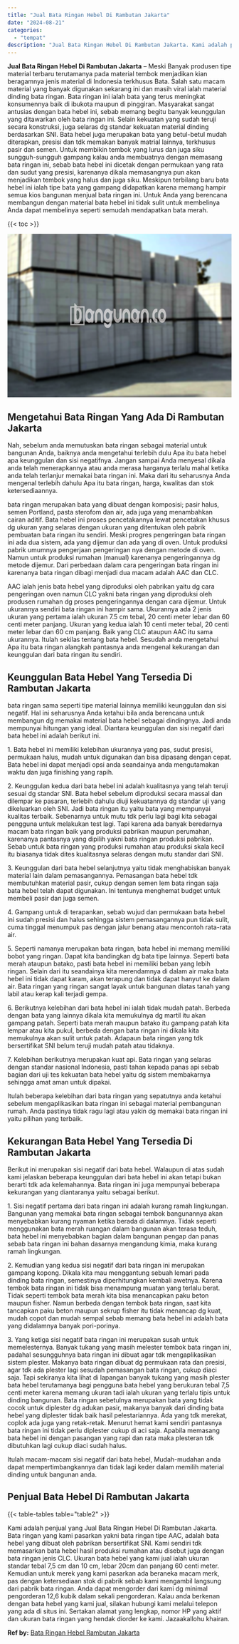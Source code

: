 ```yaml
---
title: "Jual Bata Ringan Hebel Di Rambutan Jakarta"
date: "2024-08-21"
categories: 
  - "tempat"
description: "Jual Bata Ringan Hebel Di Rambutan Jakarta. Kami adalah penjual yang Jual Bata Ringan Hebel Di Rambutan Jakarta. Bata ringan yang kami pasarkan yakni bata ri..."
---
```


**Jual Bata Ringan Hebel Di Rambutan Jakarta** – Meski Banyak produsen tipe material terbaru terutamanya pada material tembok menjadikan kian beragamnya jenis material di Indonesia terkhusus Bata. Salah satu macam material yang banyak digunakan sekarang ini dan masih viral ialah material dinding bata ringan. Bata ringan ini ialah bata yang terus meningkat konsumennya baik di ibukota maupun di pinggiran. Masyarakat sangat antusias dengan bata hebel ini, sebab memang begitu banyak keunggulan yang ditawarkan oleh bata ringan ini. Selain kekuatan yang sudah teruji secara konstruksi, juga selaras dg standar kekuatan material dinding berdasarkan SNI. Bata hebel juga merupakan bata yang betul-betul mudah diterapkan, presisi dan tdk memakan banyak matrial lainnya, terkhusus pasir dan semen. Untuk membikin tembok yang lurus dan juga siku sungguh-sungguh gampang kalau anda membuatnya dengan memasang bata ringan ini, sebab bata hebel ini dicetak dengan permukaan yang rata dan sudut yang presisi, karenanya dikala memasangnya pun akan menjadikan tembok yang halus dan juga siku. Meskipun terbilang baru bata hebel ini ialah tipe bata yang gampang didapatkan karena memang hampir semua kios bangunan menjual bata ringan ini. Untuk Anda yang berencana membangun dengan material bata hebel ini tidak sulit untuk membelinya Anda dapat membelinya seperti semudah mendapatkan bata merah.

{{< toc >}}

![Jual Bata Ringan Hebel Di Rambutan Jakarta](/images/jual-hebel-murah-37.png)

## Mengetahui Bata Ringan Yang Ada Di Rambutan Jakarta

Nah, sebelum anda memutuskan bata ringan sebagai material untuk bangunan Anda, baiknya anda mengetahui terlebih dulu Apa itu bata hebel apa keunggulan dan sisi negatifnya. Jangan sampai Anda menyesal dikala anda telah menerapkannya atau anda merasa harganya terlalu mahal ketika anda telah terlanjur memakai bata ringan ini. Maka dari itu seharusnya Anda mengenal terlebih dahulu Apa itu bata ringan, harga, kwalitas dan stok ketersediaannya.

bata ringan merupakan bata yang dibuat dengan komposisi; pasir halus, semen Portland, pasta sterofom dan air, ada juga yang menambahkan cairan aditif. Bata hebel ini proses pencetakannya lewat pencetakan khusus dg ukuran yang selaras dengan ukuran yang ditentukan oleh pabrik pembuatan bata ringan itu sendiri. Meski progres pengeringan bata ringan ini ada dua sistem, ada yang dijemur dan ada yang di oven. Untuk produksi pabrik umumnya pengerjaan pengeringan nya dengan metode di oven. Namun untuk produksi rumahan (manual) karenanya pengeringannya dg metode dijemur. Dari perbedaan dalam cara pengeringan bata ringan ini karenanya bata ringan dibagi menjadi dua macam adalah AAC dan CLC.

AAC ialah jenis bata hebel yang diproduksi oleh pabrikan yaitu dg cara pengeringan oven namun CLC yakni bata ringan yang diproduksi oleh produsen rumahan dg proses pengeringannya dengan cara dijemur. Untuk ukurannya sendiri bata ringan ini hampir sama. Ukurannya ada 2 jenis ukuran yang pertama ialah ukuran 7.5 cm tebal, 20 centi meter lebar dan 60 centi meter panjang. Ukuran yang kedua ialah 10 centi meter tebal, 20 centi meter lebar dan 60 cm panjang. Baik yang CLC ataupun AAC itu sama ukurannya. Itulah sekilas tentang bata hebel. Sesudah anda mengetahui Apa itu bata ringan alangkah pantasnya anda mengenal kekurangan dan keunggulan dari bata ringan itu sendiri.

## Keunggulan Bata Hebel Yang Tersedia Di Rambutan Jakarta

bata ringan sama seperti tipe material lainnya memiliki keunggulan dan sisi negatif. Hal ini seharusnya Anda ketahui bila anda berencana untuk membangun dg memakai material bata hebel sebagai dindingnya. Jadi anda mempunyai hitungan yang ideal. Diantara keunggulan dan sisi negatif dari bata hebel ini adalah berikut ini.

1\. Bata hebel ini memiliki kelebihan ukurannya yang pas, sudut presisi, permukaan halus, mudah untuk digunakan dan bisa dipasang dengan cepat. Bata hebel ini dapat menjadi opsi anda seandainya anda mengutamakan waktu dan juga finishing yang rapih.

2\. Keunggulan kedua dari bata hebel ini adalah kualitasnya yang telah teruji sesuai dg standar SNI. Bata hebel sebelum diproduksi secara massal dan dilempar ke pasaran, terlebih dahulu diuji kekuatannya dg standar uji yang dikeluarkan oleh SNI. Jadi bata ringan itu yaitu bata yang mempunyai kualitas terbaik. Sebenarnya untuk mutu tdk perlu lagi bagi kita sebagai pengguna untuk melakukan test lagi. Tapi karena ada banyak beredarnya macam bata ringan baik yang produksi pabrikan maupun perumahan, karenanya pantasnya yang dipilih yakni bata ringan produksi pabrikan. Sebab untuk bata ringan yang produksi rumahan atau produksi skala kecil itu biasanya tidak dites kualitasnya selaras dengan mutu standar dari SNI.

3\. Keunggulan dari bata hebel selanjutnya yaitu tidak menghabiskan banyak material lain dalam pemasangannya. Pemasangan bata hebel tdk membutuhkan material pasir, cukup dengan semen lem bata ringan saja bata hebel telah dapat digunakan. Ini tentunya menghemat budget untuk membeli pasir dan juga semen.

4\. Gampang untuk di terapankan, sebab wujud dan permukaan bata hebel ini sudah presisi dan halus sehingga sistem pemasangannya pun tidak sulit, cuma tinggal menumpuk pas dengan jalur benang atau mencontoh rata-rata air.

5\. Seperti namanya merupakan bata ringan, bata hebel ini memang memiliki bobot yang ringan. Dapat kita bandingkan dg bata tipe lainnya. Seperti bata merah ataupun batako, pasti bata hebel ini memiliki beban yang lebih ringan. Selain dari itu seandainya kita merendamnya di dalam air maka bata hebel ini tidak dapat karam, akan terapung dan tidak dapat hanyut ke dalam air. Bata ringan yang ringan sangat layak untuk bangunan diatas tanah yang labil atau kerap kali terjadi gempa.

6\. Berikutnya kelebihan dari bata hebel ini ialah tidak mudah patah. Berbeda dengan bata yang lainnya dikala kita memukulnya dg martil itu akan gampang patah. Seperti bata merah maupun batako itu gampang patah kita lempar atau kita pukul, berbeda dengan bata ringan ini dikala kita memukulnya akan sulit untuk patah. Adapaun bata ringan yang tdk bersertifikat SNI belum teruji mudah patah atau tidaknya.

7\. Kelebihan berikutnya merupakan kuat api. Bata ringan yang selaras dengan standar nasional Indonesia, pasti tahan kepada panas api sebab bagian dari uji tes kekuatan bata hebel yaitu dg sistem membakarnya sehingga amat aman untuk dipakai.

Itulah beberapa kelebihan dari bata ringan yang sepatutnya anda ketahui sebelum mengaplikasikan bata ringan ini sebagai material pembangunan rumah. Anda pastinya tidak ragu lagi atau yakin dg memakai bata ringan ini yaitu pilihan yang terbaik.

## Kekurangan Bata Hebel Yang Tersedia Di Rambutan Jakarta

Berikut ini merupakan sisi negatif dari bata hebel. Walaupun di atas sudah kami jelaskan beberapa keunggulan dari bata hebel ini akan tetapi bukan berarti tdk ada kelemahannya. Bata ringan ini juga mempunyai beberapa kekurangan yang diantaranya yaitu sebagai berikut.

1\. Sisi negatif pertama dari bata ringan ini adalah kurang ramah lingkungan. Bangunan yang memakai bata ringan sebagai tembok bangunannya akan menyebabkan kurang nyaman ketika berada di dalamnya. Tidak seperti menggunakan bata merah ruangan dalam bangunan akan terasa teduh, bata hebel ini menyebabkan bagian dalam bangunan pengap dan panas sebab bata ringan ini bahan dasarnya mengandung kimia, maka kurang ramah lingkungan.

2\. Kemudian yang kedua sisi negatif dari bata ringan ini merupakan gampang kopong. Dikala kita mau menggantung sebuah lemari pada dinding bata ringan, semestinya diperhitungkan kembali awetnya. Karena tembok bata ringan ini tidak bisa menampung muatan yang terlalu berat. Tidak seperti tembok bata merah kita bisa menancapkan paku beton maupun fisher. Namun berbeda dengan tembok bata ringan, saat kita tancapkan paku beton maupun sekrup fisher itu tidak menancap dg kuat, mudah copot dan mudah sempal sebab memang bata hebel ini adalah bata yang didalamnya banyak pori-porinya.

3\. Yang ketiga sisi negatif bata ringan ini merupakan susah untuk memelesternya. Banyak tukang yang masih melester tembok bata ringan ini, padahal sesungguhnya bata ringan ini dibuat agar tdk mengaplikasikan sistem plester. Makanya bata ringan dibuat dg permukaan rata dan presisi, agar tdk ada plester lagi sesudah pemasangan bata ringan, cukup diaci saja. Tapi sekiranya kita lihat di lapangan banyak tukang yang masih plester bata hebel terutamanya bagi pengguna bata hebel yang berukuran tebal 7,5 centi meter karena memang ukuran tadi ialah ukuran yang terlalu tipis untuk dinding bangunan. Bata ringan sebetulnya merupakan bata yang tidak cocok untuk diplester dg adukan pasir, makanya banyak dari dinding bata hebel yang diplester tidak baik hasil pelestariannya. Ada yang tdk merekat, coplok ada juga yang retak-retak. Menurut hemat kami sendiri pantasnya bata ringan ini tidak perlu diplester cukup di aci saja. Apabila memasang bata hebel ini dengan pasangan yang rapi dan rata maka plesteran tdk dibutuhkan lagi cukup diaci sudah halus.

Itulah macam-macam sisi negatif dari bata hebel, Mudah-mudahan anda dapat mempertimbangkannya dan tidak lagi keder dalam memilih material dinding untuk bangunan anda.

## Penjual Bata Hebel Di Rambutan Jakarta

{{< table-tables table="table2" >}}

Kami adalah penjual yang Jual Bata Ringan Hebel Di Rambutan Jakarta. Bata ringan yang kami pasarkan yakni bata ringan tipe AAC, adalah bata hebel yang dibuat oleh pabrikan bersertifikat SNI. Kami sendiri tdk memasarkan bata hebel hasil produksi rumahan atau disebut juga dengan bata ringan jenis CLC. Ukuran bata hebel yang kami jual ialah ukuran standar tebal 7,5 cm dan 10 cm, lebar 20cm dan panjang 60 centi meter. Kemudian untuk merek yang kami pasarkan ada beraneka macam merk, pas dengan ketersediaan stok di pabrik sebab kami mengambil langsung dari pabrik bata ringan. Anda dapat mengorder dari kami dg minimal pengorderan 12,6 kubik dalam sekali pengorderan. Kalau anda berkenan dengan bata hebel yang kami jual, silakan hubungi kami melalui telepon yang ada di situs ini. Sertakan alamat yang lengkap, nomor HP yang aktif dan ukuran bata ringan yang hendak diorder ke kami. Jazaakallohu khairan.

**Ref by:** [Bata Ringan Hebel Rambutan Jakarta](https://id.wikipedia.org/wiki/Bata)

